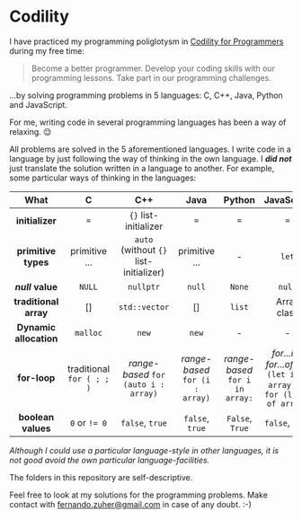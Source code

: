 # Codility

I have practiced my programming poliglotysm in [Codility for Programmers](https://app.codility.com/programmers) during my free time:

> Become a better programmer. Develop your coding skills with our programming lessons. Take part in our programming challenges.

...by solving programming problems in 5 languages: C, C++, Java, Python and JavaScript.

For me, writing code in several programming languages has been a way of relaxing. 😌

All problems are solved in the 5 aforementioned languages.
I write code in a language by just following the way of thinking in the own language. I ***did not*** just translate the solution written in a language to another. For example, some particular ways of thinking in the languages:

What | C | C++ | Java | Python | JavaScript
:---: | :---: | :---: | :---: | :---: | :---: |
**initializer** | `=` | `{}` list-initializer | `=` | `=` | `=` |
**primitive types** | primitive ... | `auto` (without `{}` list-initializer) | primitive ... | - | `let` |
***null* value** | `NULL` | `nullptr` | `null` | `None` | `null` |
**traditional array** | [] | `std::vector` | [] | `list` | Array class |
**Dynamic allocation** | `malloc` | `new` | `new` | - | - |
**for-loop** | traditional `for ( ; ; )` | *range-based* `for (auto i : array)` | *range-based* `for (i : array)` | *range-based* `for i in array:` | *for...in* , *for...of*  `for (let i in array)` or `for (let i of array)` |
**boolean values** | `0` or `!= 0` | `false`, `true` | `false`, `true`  | `False`, `True` |  `false`, `true` |

*Although I could use a particular language-style in other languages, it is not good avoid the own particular language-facilities.*

The folders in this repository are self-descriptive.

Feel free to look at my solutions for the programming problems. Make contact with fernando.zuher@gmail.com in case of any doubt. :-)